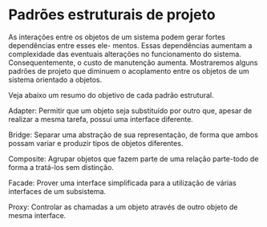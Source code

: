 # Padrões estruturais de projeto

As interações entre os objetos de um sistema podem gerar fortes dependências entre esses ele-
mentos. Essas dependências aumentam a complexidade das eventuais alterações no funcionamento do sistema. Consequentemente, o custo de manutenção aumenta. Mostraremos alguns padrões de projeto que diminuem o acoplamento entre os objetos de um sistema orientado a objetos.

Veja abaixo um resumo do objetivo de cada padrão estrutural.

Adapter: Permitir que um objeto seja substituído por outro que, apesar de realizar a mesma tarefa, possui uma interface diferente.

Bridge: Separar uma abstração de sua representação, de forma que ambos possam variar e produzir tipos de objetos diferentes.

Composite: Agrupar objetos que fazem parte de uma relação parte-todo de forma a tratá-los sem distinção.

Facade: Prover uma interface simplificada para a utilização de várias interfaces de um subsistema.

Proxy: Controlar as chamadas a um objeto através de outro objeto de mesma interface.
